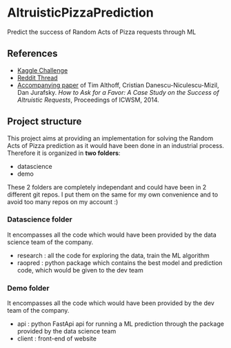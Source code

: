 # AltruisticPizzaPrediction
Predict the success of Random Acts of Pizza requests through ML

## References
* [Kaggle Challenge](https://www.kaggle.com/competitions/random-acts-of-pizza/overview)
* [Reddit Thread](https://www.reddit.com/r/Random_Acts_Of_Pizza/)
* [Accompanying paper](https://cs.stanford.edu/~althoff/raop-dataset/altruistic_requests_icwsm.pdf) of Tim Althoff, Cristian Danescu-Niculescu-Mizil, Dan Jurafsky. _How to Ask for a Favor: A Case Study on the Success of Altruistic Requests_, Proceedings of ICWSM, 2014.

## Project structure
This project aims at providing an implementation for solving the Random Acts of Pizza prediction as it would have been done in an industrial process. Therefore it is organized in **two folders**:
* datascience
* demo

These 2 folders are completely independant and could have been in 2 different git repos.
I put them on the same for my own convenience and to avoid too many repos on my account :)

### Datascience folder
It encompasses all the code which would have been provided by the data science team of the company.
* research : all the code for exploring the data, train the ML algorithm
* raopred : python package which contains the best model and prediction code, which would be given to the dev team

### Demo folder
It encompasses all the code which would have been provided by the dev team of the company.
* api : python FastApi api for running a ML prediction through the package provided by the data science team
* client : front-end of website